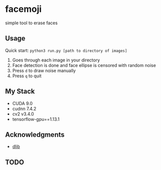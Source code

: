# facemoji
simple tool to erase faces

## Usage
Quick start:
`python3 run.py [path to directory of images]`

1. Goes through each image in your directory
2. Face detection is done and face ellipse is censored with random noise
3. Press `d` to draw noise manually 
4. Press `q` to quit

## My Stack
- CUDA 9.0
- cudnn 7.4.2
- cv2 v3.4.0
- tensorflow-gpu==1.13.1
<!-- - keras==2.1.3 -->
<!-- - dlib==19.9.99  -->

## Acknowledgments
- [dlib](http://dlib.net/)

## TODO
